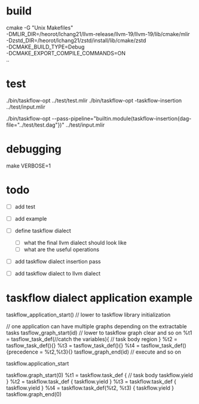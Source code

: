 # build

cmake -G "Unix Makefiles" \
    -DMLIR_DIR=/heorot/lchang21/llvm-release/llvm-19/llvm-19/lib/cmake/mlir \
    -Dzstd_DIR=/heorot/lchang21/zstd/install/lib/cmake/zstd \
    -DCMAKE_BUILD_TYPE=Debug \
    -DCMAKE_EXPORT_COMPILE_COMMANDS=ON \
    ..

# test
 ./bin/taskflow-opt ../test/test.mlir
./bin/taskflow-opt -taskflow-insertion ../test/input.mlir


./bin/taskflow-opt --pass-pipeline="builtin.module(taskflow-insertion{dag-file=\"../test/test.dag\"})" ../test/input.mlir

# debugging 
make VERBOSE=1

# todo

- [ ] add test
- [ ] add example
- [ ] define taskflow dialect
  - [ ] what the final llvm dialect should look like
  - [ ] what are the useful operations
- [ ] add taskflow dialect insertion pass
- [ ] add taskflow dialect to llvm dialect


# taskflow dialect application example

taskflow_application_start() // lower to taskflow library initialization

// one application can have multiple graphs depending on the extractable tasks
tasflow_graph_start(id) // lower to taskflow graph clear and so on
%t1 = tasflow_task_def(//catch the variables){ // task body region }
%t2 = tasflow_task_def(){}
%t3 = tasflow_task_def(){}
%t4 = tasflow_task_def(){precedence = %t2,%t3}{}
tasflow_graph_end(id) // execute and so on

taskflow.application_start

taskflow.graph_start(0)
%t1 = taskflow.task_def {
  // task body
  taskflow.yield
}
%t2 = taskflow.task_def {
  taskflow.yield
}
%t3 = taskflow.task_def {
  taskflow.yield
}
%t4 = taskflow.task_def(%t2, %t3) {
  taskflow.yield
}
taskflow.graph_end(0)